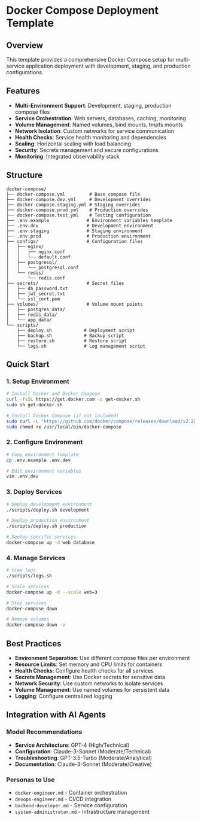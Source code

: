 # Docker Compose Deployment Template

## Overview

This template provides a comprehensive Docker Compose setup for multi-service application deployment with development, staging, and production configurations.

## Features

- **Multi-Environment Support**: Development, staging, production compose files
- **Service Orchestration**: Web servers, databases, caching, monitoring
- **Volume Management**: Named volumes, bind mounts, tmpfs mounts
- **Network Isolation**: Custom networks for service communication
- **Health Checks**: Service health monitoring and dependencies
- **Scaling**: Horizontal scaling with load balancing
- **Security**: Secrets management and secure configurations
- **Monitoring**: Integrated observability stack

## Structure

```
docker-compose/
├── docker-compose.yml         # Base compose file
├── docker-compose.dev.yml     # Development overrides
├── docker-compose.staging.yml # Staging overrides
├── docker-compose.prod.yml    # Production overrides
├── docker-compose.test.yml    # Testing configuration
├── .env.example              # Environment variables template
├── .env.dev                  # Development environment
├── .env.staging              # Staging environment
├── .env.prod                 # Production environment
├── configs/                  # Configuration files
│   ├── nginx/
│   │   ├── nginx.conf
│   │   └── default.conf
│   ├── postgresql/
│   │   └── postgresql.conf
│   └── redis/
│       └── redis.conf
├── secrets/                  # Secret files
│   ├── db_password.txt
│   ├── jwt_secret.txt
│   └── ssl_cert.pem
├── volumes/                  # Volume mount points
│   ├── postgres_data/
│   ├── redis_data/
│   └── app_data/
└── scripts/
    ├── deploy.sh            # Deployment script
    ├── backup.sh            # Backup script
    ├── restore.sh           # Restore script
    └── logs.sh              # Log management script
```

## Quick Start

### 1. Setup Environment

```bash
# Install Docker and Docker Compose
curl -fsSL https://get.docker.com -o get-docker.sh
sudo sh get-docker.sh

# Install Docker Compose (if not included)
sudo curl -L "https://github.com/docker/compose/releases/download/v2.20.0/docker-compose-$(uname -s)-$(uname -m)" -o /usr/local/bin/docker-compose
sudo chmod +x /usr/local/bin/docker-compose
```

### 2. Configure Environment

```bash
# Copy environment template
cp .env.example .env.dev

# Edit environment variables
vim .env.dev
```

### 3. Deploy Services

```bash
# Deploy development environment
./scripts/deploy.sh development

# Deploy production environment
./scripts/deploy.sh production

# Deploy specific services
docker-compose up -d web database
```

### 4. Manage Services

```bash
# View logs
./scripts/logs.sh

# Scale services
docker-compose up -d --scale web=3

# Stop services
docker-compose down

# Remove volumes
docker-compose down -v
```

## Best Practices

- **Environment Separation**: Use different compose files per environment
- **Resource Limits**: Set memory and CPU limits for containers
- **Health Checks**: Configure health checks for all services
- **Secrets Management**: Use Docker secrets for sensitive data
- **Network Security**: Use custom networks to isolate services
- **Volume Management**: Use named volumes for persistent data
- **Logging**: Configure centralized logging

## Integration with AI Agents

### Model Recommendations

- **Service Architecture**: GPT-4 (High/Technical)
- **Configuration**: Claude-3-Sonnet (Moderate/Technical)
- **Troubleshooting**: GPT-3.5-Turbo (Moderate/Analytical)
- **Documentation**: Claude-3-Sonnet (Moderate/Creative)

### Personas to Use

- `docker-engineer.md` - Container orchestration
- `devops-engineer.md` - CI/CD integration
- `backend-developer.md` - Service configuration
- `system-administrator.md` - Infrastructure management
